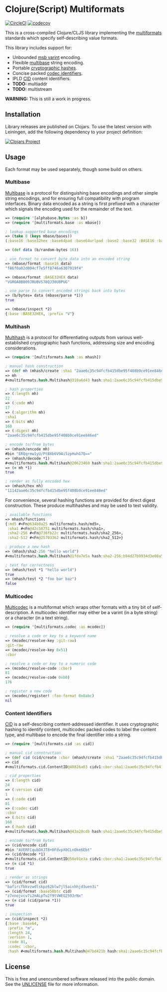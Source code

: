 Clojure(Script) Multiformats
============================

[![CircleCI](https://circleci.com/gh/greglook/clj-multiformats/tree/develop.svg?style=shield&circle-token=81186aba4f41d5930e1d07e9acd957d37f483357)](https://circleci.com/gh/greglook/clj-multiformats/tree/develop)
[![codecov](https://codecov.io/gh/greglook/clj-multiformats/branch/develop/graph/badge.svg)](https://codecov.io/gh/greglook/clj-multiformats)

This is a cross-compiled Clojure/CLJS library implementing the
[multiformats](https://github.com/multiformats/) standards which specify
self-describing value formats.

This library includes support for:

- Unbounded [msb varint](https://github.com/multiformats/unsigned-varint)
  encoding.
- Flexible [multibase](https://github.com/multiformats/multibase) string
  encoding.
- Portable [cryptographic hashes](https://github.com/multiformats/multihash).
- Concise packed [codec identifiers](https://github.com/multiformats/multicodec).
- IPLD [CID](https://github.com/ipld/cid) content identifiers.
- **TODO:** multiaddr
- **TODO:** multistream

**WARNING:** This is still a work in progress.


## Installation

Library releases are published on Clojars. To use the latest version with
Leiningen, add the following dependency to your project definition:

[![Clojars Project](https://clojars.org/mvxcvi/multiformats/latest-version.svg)](https://clojars.org/mvxcvi/multiformats)


## Usage

Each format may be used separately, though some build on others.

### Multibase

[Multibase](https://github.com/multiformats/multibase) is a protocol for
distinguishing base encodings and other simple string encodings, and for
ensuring full compatibility with program interfaces. Binary data encoded as a
string is first prefixed with a character which signals the encoding used for
the remainder of the text.

```clojure
=> (require '[alphabase.bytes :as b])
=> (require '[multiformats.base :as mbase])

; lookup supported base encodings
=> (take 8 (keys mbase/bases))
(:base16 :base32hex :base64pad :base64urlpad :base2 :base32 :BASE16 :base64)

=> (def data (b/random-bytes 16))

; use format to convert byte data into an encoded string
=> (mbase/format :base16 data)
"f86f0a02d004cf7e5ff8746a6307919f4"

=> (mbase/format :BASE32HEX data)
"VGROA0B809JRUBVS78QJ30U8PUG"

; use parse to convert encoded strings back into bytes
=> (b/bytes= data (mbase/parse *1))
true

=> (mbase/inspect *2)
{:base :BASE32HEX, :prefix "V"}
```

### Multihash

[Multihash](https://github.com/multiformats/multihash) is a protocol for
differentiating outputs from various well-established cryptographic hash
functions, addressing size and encoding considerations.

```clojure
=> (require '[multiformats.hash :as mhash])

; manual hash construction
=> (def mh (mhash/create :sha1 "2aae6c35c94fcfb415dbe95f408b9ce91ee846ed"))
=> mh
#<multiformats.hash.Multihash@318a6d43 hash:sha1:2aae6c35c94fcfb415dbe95f408b9ce91ee846ed>

; hash properties
=> (:length mh)
22
=> (:code mh)
17
=> (:algorithm mh)
:sha1
=> (:bits mh)
160
=> (:digest mh)
"2aae6c35c94fcfb415dbe95f408b9ce91ee846ed"

; encode to/from bytes
=> (mhash/encode mh)
#bin "ERQqrmw1yU/PtBXb6V9Ai5zpHuhG7Q=="
=> (mhash/decode *1)
#<multiformats.hash.Multihash@20623460 hash:sha1:2aae6c35c94fcfb415dbe95f408b9ce91ee846ed>
=> (= mh *1)
true

; render as fully encoded hex
=> (mhash/hex mh)
"11142aae6c35c94fcfb415dbe95f408b9ce91ee846ed"
```

For convenience, several hashing functions are provided for direct digest
construction. These produce multihashes and may be used to test validity.

```clojure
; available functions
=> mhash/functions
{:md5 #<Fn@634b0a25 multiformats.hash/md5>,
 :sha1 #<Fn@42c50751 multiformats.hash/sha1>,
 :sha2-256 #<Fn@736fb22c multiformats.hash/sha2_256>,
 :sha2-512 #<Fn@25703362 multiformats.hash/sha2_512>}

; produce a new hash
=> (mhash/sha2-256 "hello world")
#<multiformats.hash.Multihash@1fda7e5a hash:sha2-256:b94d27b9934d3e08a52e52d7da7dabfac484efe37a5380ee9088f7ace2efcde9>

; test for correctness
=> (mhash/test *1 "hello world")
true
=> (mhash/test *2 "foo bar baz")
false
```

### Multicodec

[Multicodec](https://github.com/multiformats/multicodec) is a multiformat which
wraps other formats with a tiny bit of self-description. A multicodec identifier
may either be a varint (in a byte string) or a character (in a text string).

```clojure
=> (require '[multiformats.codec :as mcodec])

; resolve a code or key to a keyword name
=> (mcodec/resolve-key :git-raw)
:git-raw
=> (mcodec/resolve-key 0x51)
:cbor

; resolve a code or key to a numeric code
=> (mcodec/resolve-code :cbor)
81
=> (mcodec/resolve-code 0xb0)
176

; register a new code
=> (mcodec/register! :foo-format 0x0abc)
nil
```

### Content Identifiers

[CID](https://github.com/ipld/cid) is a self-describing content-addressed
identifier. It uses cryptographic hashing to identify content, multicodec packed
codes to label the content type, and multibase to encode the final identifier
into a string.

```clojure
=> (require '[multiformats.cid :as cid])

; manual cid construction
=> (def cid (cid/create :cbor (mhash/create :sha1 "2aae6c35c94fcfb415dbe95f408b9ce91ee846ed")))
=> cid
#<multiformats.cid.ContentID@48826a03 cidv1:cbor:sha1:2aae6c35c94fcfb415dbe95f408b9ce91ee846ed>

; cid properties
=> (:length cid)
24
=> (:version cid)
1
=> (:code cid)
81
=> (:codec cid)
:cbor
=> (:bits cid)
160
=> (:hash cid)
#<multiformats.hash.Multihash@43a28cdb hash:sha1:2aae6c35c94fcfb415dbe95f408b9ce91ee846ed>

; encode to/from bytes
=> (cid/encode cid)
#bin "AVERFCqubDXJT8+0FdvpX0CLnOke6Ebt"
=> (cid/decode *1)
#<multiformats.cid.ContentID@58e91e3a cidv1:cbor:sha1:2aae6c35c94fcfb415dbe95f408b9ce91ee846ed>
=> (= cid *1)
true

; render as strings
=> (cid/format cid)
"bafircfbkvzwdlskpz62blw7jl5aixhhjd3uen3i"
=> (cid/format :base58btc cid)
"z7xnojvcv7i2mALpTu2f9tVWEG2593rNx"
=> (= cid (cid/parse *1))
true

; inspection
=> (cid/inspect *2)
{:base :base64,
 :prefix "m",
 :length 24,
 :version 1,
 :code 81,
 :codec :cbor,
 :hash #<multiformats.hash.Multihash@47bd421b hash:sha1:2aae6c35c94fcfb415dbe95f408b9ce91ee846ed>}
```


## License

This is free and unencumbered software released into the public domain.
See the [UNLICENSE](UNLICENSE) file for more information.

